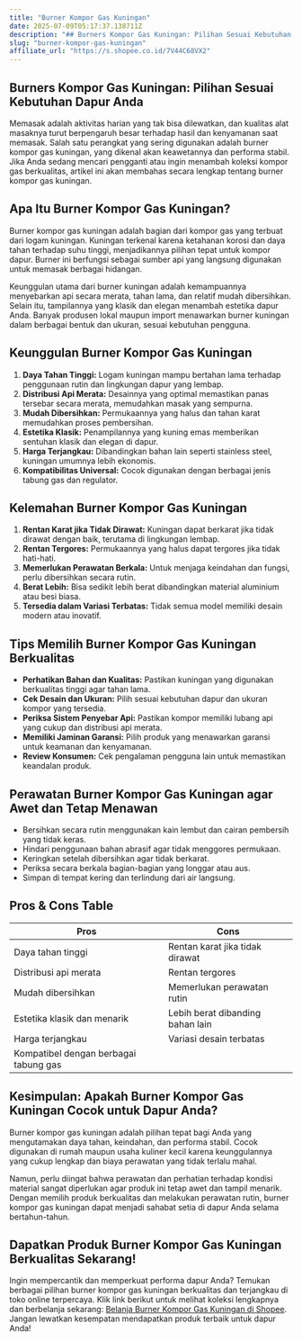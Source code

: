 ```yaml
---
title: "Burner Kompor Gas Kuningan"
date: 2025-07-09T05:17:37.138711Z
description: "## Burners Kompor Gas Kuningan: Pilihan Sesuai Kebutuhan Dapur Anda..."
slug: "burner-kompor-gas-kuningan"
affiliate_url: "https://s.shopee.co.id/7V44C68VX2"
---
```

## Burners Kompor Gas Kuningan: Pilihan Sesuai Kebutuhan Dapur Anda

Memasak adalah aktivitas harian yang tak bisa dilewatkan, dan kualitas alat masaknya turut berpengaruh besar terhadap hasil dan kenyamanan saat memasak. Salah satu perangkat yang sering digunakan adalah burner kompor gas kuningan, yang dikenal akan keawetannya dan performa stabil. Jika Anda sedang mencari pengganti atau ingin menambah koleksi kompor gas berkualitas, artikel ini akan membahas secara lengkap tentang burner kompor gas kuningan.

## Apa Itu Burner Kompor Gas Kuningan?

Burner kompor gas kuningan adalah bagian dari kompor gas yang terbuat dari logam kuningan. Kuningan terkenal karena ketahanan korosi dan daya tahan terhadap suhu tinggi, menjadikannya pilihan tepat untuk kompor dapur. Burner ini berfungsi sebagai sumber api yang langsung digunakan untuk memasak berbagai hidangan.

Keunggulan utama dari burner kuningan adalah kemampuannya menyebarkan api secara merata, tahan lama, dan relatif mudah dibersihkan. Selain itu, tampilannya yang klasik dan elegan menambah estetika dapur Anda. Banyak produsen lokal maupun import menawarkan burner kuningan dalam berbagai bentuk dan ukuran, sesuai kebutuhan pengguna.

## Keunggulan Burner Kompor Gas Kuningan

1. **Daya Tahan Tinggi:** Logam kuningan mampu bertahan lama terhadap penggunaan rutin dan lingkungan dapur yang lembap.
2. **Distribusi Api Merata:** Desainnya yang optimal memastikan panas tersebar secara merata, memudahkan masak yang sempurna.
3. **Mudah Dibersihkan:** Permukaannya yang halus dan tahan karat memudahkan proses pembersihan.
4. **Estetika Klasik:** Penampilannya yang kuning emas memberikan sentuhan klasik dan elegan di dapur.
5. **Harga Terjangkau:** Dibandingkan bahan lain seperti stainless steel, kuningan umumnya lebih ekonomis.
6. **Kompatibilitas Universal:** Cocok digunakan dengan berbagai jenis tabung gas dan regulator.

## Kelemahan Burner Kompor Gas Kuningan

1. **Rentan Karat jika Tidak Dirawat:** Kuningan dapat berkarat jika tidak dirawat dengan baik, terutama di lingkungan lembap.
2. **Rentan Tergores:** Permukaannya yang halus dapat tergores jika tidak hati-hati.
3. **Memerlukan Perawatan Berkala:** Untuk menjaga keindahan dan fungsi, perlu dibersihkan secara rutin.
4. **Berat Lebih:** Bisa sedikit lebih berat dibandingkan material aluminium atau besi biasa.
5. **Tersedia dalam Variasi Terbatas:** Tidak semua model memiliki desain modern atau inovatif.

## Tips Memilih Burner Kompor Gas Kuningan Berkualitas

- **Perhatikan Bahan dan Kualitas:** Pastikan kuningan yang digunakan berkualitas tinggi agar tahan lama.
- **Cek Desain dan Ukuran:** Pilih sesuai kebutuhan dapur dan ukuran kompor yang tersedia.
- **Periksa Sistem Penyebar Api:** Pastikan kompor memiliki lubang api yang cukup dan distribusi api merata.
- **Memiliki Jaminan Garansi:** Pilih produk yang menawarkan garansi untuk keamanan dan kenyamanan.
- **Review Konsumen:** Cek pengalaman pengguna lain untuk memastikan keandalan produk.

## Perawatan Burner Kompor Gas Kuningan agar Awet dan Tetap Menawan

- Bersihkan secara rutin menggunakan kain lembut dan cairan pembersih yang tidak keras.
- Hindari penggunaan bahan abrasif agar tidak menggores permukaan.
- Keringkan setelah dibersihkan agar tidak berkarat.
- Periksa secara berkala bagian-bagian yang longgar atau aus.
- Simpan di tempat kering dan terlindung dari air langsung.

## Pros & Cons Table

| **Pros**                                   | **Cons**                                    |
|--------------------------------------------|--------------------------------------------|
| Daya tahan tinggi                         | Rentan karat jika tidak dirawat           |
| Distribusi api merata                     | Rentan tergores                           |
| Mudah dibersihkan                         | Memerlukan perawatan rutin               |
| Estetika klasik dan menarik               | Lebih berat dibanding bahan lain        |
| Harga terjangkau                          | Variasi desain terbatas                 |
| Kompatibel dengan berbagai tabung gas     |                                           |

## Kesimpulan: Apakah Burner Kompor Gas Kuningan Cocok untuk Dapur Anda?

Burner kompor gas kuningan adalah pilihan tepat bagi Anda yang mengutamakan daya tahan, keindahan, dan performa stabil. Cocok digunakan di rumah maupun usaha kuliner kecil karena keunggulannya yang cukup lengkap dan biaya perawatan yang tidak terlalu mahal.

Namun, perlu diingat bahwa perawatan dan perhatian terhadap kondisi material sangat diperlukan agar produk ini tetap awet dan tampil menarik. Dengan memilih produk berkualitas dan melakukan perawatan rutin, burner kompor gas kuningan dapat menjadi sahabat setia di dapur Anda selama bertahun-tahun.

## Dapatkan Produk Burner Kompor Gas Kuningan Berkualitas Sekarang!

Ingin mempercantik dan memperkuat performa dapur Anda? Temukan berbagai pilihan burner kompor gas kuningan berkualitas dan terjangkau di toko online terpercaya. Klik link berikut untuk melihat koleksi lengkapnya dan berbelanja sekarang: [Belanja Burner Kompor Gas Kuningan di Shopee](https://s.shopee.co.id/7V44C68VX2). Jangan lewatkan kesempatan mendapatkan produk terbaik untuk dapur Anda!